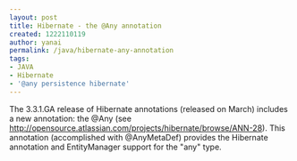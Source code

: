 ```yaml
---
layout: post
title: Hibernate - the @Any annotation
created: 1222110119
author: yanai
permalink: /java/hibernate-any-annotation
tags:
- JAVA
- Hibernate
- '@any persistence hibernate'
---
```

<p>The 3.3.1.GA release of Hibernate annotations (released on March) includes a new annotation: the @Any (see <a title="http://opensource.atlassian.com/projects/hibernate/browse/ANN-28" target="_blank" href="http://opensource.atlassian.com/projects/hibernate/browse/ANN-28" id="qzwi">http://opensource.atlassian.com/projects/hibernate/browse/ANN-28</a>). This annotation (accomplished with @AnyMetaDef) provides the Hibernate annotation and EntityManager support for the &quot;any&quot; type.</p><h3 id="dnlp">&nbsp;</h3><p>&nbsp;</p>
